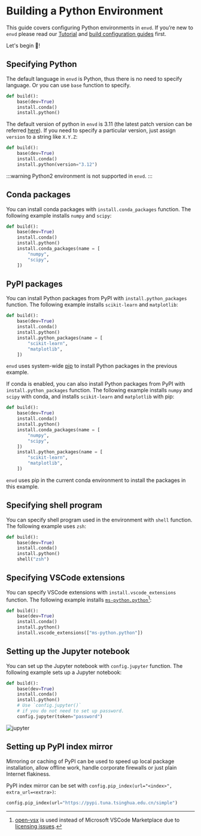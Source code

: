 # Building a Python Environment

This guide covers configuring Python environments in `envd`. If you’re new to `envd` please read our [Tutorial](/guide/getting-started) and [build configuration guides](/guide/build-envd) first.

Let's begin 🐍!

## Specifying Python

The default language in `envd` is Python, thus there is no need to specify language. Or you can use `base` function to specify.

<custom-title title="build.envd">

```python
def build():
    base(dev=True)
    install.conda()
    install.python()
```

</custom-title>

The default version of python in `envd` is 3.11 (the latest patch version can be referred [here](https://anaconda.org/anaconda/python/files)). If you need to specify a particular version, just assign `version` to a string like `X.Y.Z`:

<custom-title title="build.envd">

```python
def build():
    base(dev=True)
    install.conda()
    install.python(version="3.12")
```

</custom-title>

:::warning
Python2 environment is not supported in `envd`.
:::

## Conda packages

You can install conda packages with `install.conda_packages` function. The following example installs `numpy` and `scipy`:

<custom-title title="build.envd">

```python 
def build():
    base(dev=True)
    install.conda()
    install.python()
    install.conda_packages(name = [
        "numpy",
        "scipy",
    ])
```
</custom-title>

## PyPI packages

You can install Python packages from PyPI with `install.python_packages` function. The following example installs `scikit-learn` and `matplotlib`:

<custom-title title="build.envd">

```python 
def build():
    base(dev=True)
    install.conda()
    install.python()
    install.python_packages(name = [
        "scikit-learn",
        "matplotlib",
    ])
```

</custom-title>

`envd` uses system-wide [pip](https://pip.pypa.io/) to install Python packages in the previous example.

If conda is enabled, you can also install Python packages from PyPI with `install.python_packages` function. The following example installs `numpy` and `scipy` with conda, and installs `scikit-learn` and `matplotlib` with pip:

<custom-title title="build.envd">

```python 
def build():
    base(dev=True)
    install.conda()
    install.python()
    install.conda_packages(name = [
        "numpy",
        "scipy",
    ])
    install.python_packages(name = [
        "scikit-learn",
        "matplotlib",
    ])
```

</custom-title>

`envd` uses pip in the current conda environment to install the packages in this example.

## Specifying shell program

You can specify shell program used in the environment with `shell` function. The following example uses `zsh`:

<custom-title title="build.envd">

```python 
def build():
    base(dev=True)
    install.conda()
    install.python()
    shell("zsh")
```
</custom-title>

## Specifying VSCode extensions

You can specify VSCode extensions with `install.vscode_extensions` function. The following example installs [`ms-python.python`](https://open-vsx.org/extension/ms-python/python)[^1]:

<custom-title title="build.envd">

```python 
def build():
    base(dev=True)
    install.conda()
    install.python()
    install.vscode_extensions(["ms-python.python"])
```
</custom-title>

[^1]: [open-vsx](https://open-vsx.org/) is used instead of Microsoft VSCode Marketplace due to [licensing issues](https://github.com/tensorchord/envd/issues/160).

## Setting up the Jupyter notebook

You can set up the Jupyter notebook with `config.jupyter` function. The following example sets up a Jupyter notebook:

<custom-title title="build.envd">

```python 
def build():
    base(dev=True)
    install.conda()
    install.python()
    # Use `config.jupyter()` 
    # if you do not need to set up password.
    config.jupyter(token="password")
```

</custom-title>

![jupyter](/guide/assets/jupyter.png)

## Setting up PyPI index mirror

Mirroring or caching of PyPI can be used to speed up local package installation, allow offline work, handle corporate firewalls or just plain Internet flakiness.

PyPI index mirror can be set with `config.pip_index(url="<index>", extra_url=<extra>)`:

<custom-title title="pip index mirror">

```python
config.pip_index(url="https://pypi.tuna.tsinghua.edu.cn/simple")
```

</custom-title>
